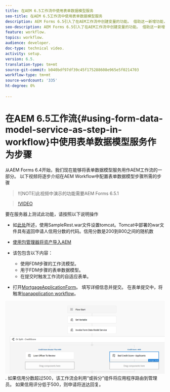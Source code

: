 ```yaml
---
title: 在AEM 6.5工作流中使用表单数据模型服务
seo-title: 在AEM 6.5工作流中使用表单数据模型服务
description: AEM Forms 6.5引入了在AEM工作流中创建变量的功能。 借助这一新增功能，使用AEM Workflow中的“调用表单数据模型服务”变得非常简单。 以下视频将指导您完成在AEM工作流中使用调用表单数据模型服务所涉及的步骤。
seo-description: AEM Forms 6.5引入了在AEM工作流中创建变量的功能。 借助这一新增功能，使用AEM Workflow中的“调用表单数据模型服务”变得非常简单。 以下视频将指导您完成在AEM工作流中使用调用表单数据模型服务所涉及的步骤。
feature: workflow.
topics: workflow.
audience: developer.
doc-type: technical video.
activity: setup.
version: 6.5.
translation-type: tm+mt
source-git-commit: b040bdf97df39c45f175288608e965e5f0214703
workflow-type: tm+mt
source-wordcount: '335'
ht-degree: 0%

---
```



# 在AEM 6.5工作流{#using-form-data-model-service-as-step-in-workflow}中使用表单数据模型服务作为步骤

从AEM Forms 6.4开始，我们现在能够将表单数据模型服务用作AEM工作流的一部分。 以下视频将逐步介绍在AEM Workflow中配置表单数据模型步骤所需的步骤

>!![NOTE]此视频中演示的功能需要AEM Forms 6.5.1


>[!VIDEO](https://video.tv.adobe.com/v/28145?quality=9&learn=on)

要在服务器上测试此功能，请按照以下说明操作

* 如[此处](https://helpx.adobe.com/experience-manager/kt/forms/using/preparing-datasource-for-form-data-model-tutorial-use.html)所述，使用SampleRest.war文件设置tomcat。Tomcat中部署的war文件具有返回申请人信用分数的代码。信用分数是200到800之间的随机数

* [ 使用包管理器将资产导入AEM](assets/aem65-loanapplication.zip)
* 该包包含以下内容：

   * 使用FDM步骤的工作流模型。
   * 用于FDM步骤的表单数据模型。
   * 在提交时触发工作流的自适应表单。
* 打开[MortgageApplicationForm](http://localhost:4502/content/dam/formsanddocuments/loanapplication/jcr:content?wcmmode=disabled)。 填写详细信息并提交。 在表单提交中，将触发[loanapplication workflow](http://http://localhost:4502/editor.html/conf/global/settings/workflow/models/LoanApplication2.html)。

![ workflow ](assets/invokefdm651.PNG).
如果信用分数超过500，该工作流会利用“或拆分”组件将应用程序路由到管理员。 如果信用评分低于500，则申请将送达回复。
